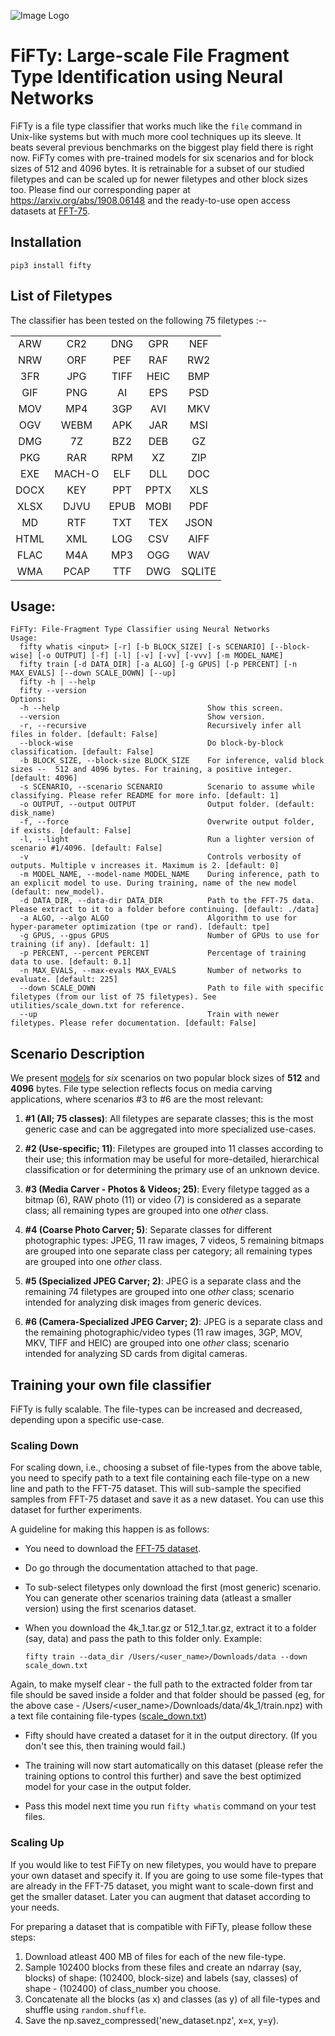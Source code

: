 ![Image Logo](https://github.com/mittalgovind/fifty/blob/master/fifty_logo.png)
# FiFTy: Large-scale File Fragment Type Identification using Neural Networks

FiFTy is a file type classifier that works much like the ``file`` command in Unix-like systems but with much more cool techniques up its sleeve. It beats several previous benchmarks on the biggest play field there is right now.  FiFTy comes with pre-trained models for six scenarios and for block sizes of 512 and 4096 bytes.  It is retrainable for a subset of our studied filetypes and can be scaled up for newer filetypes and other block sizes too. Please find our corresponding paper at https://arxiv.org/abs/1908.06148 and the ready-to-use open access datasets at [FFT-75](https://ieee-dataport.org/open-access/file-fragment-type-fft-75-dataset).

## Installation
```
pip3 install fifty
```

## List of Filetypes
The classifier has been tested on the following 75 filetypes :--

| | | | | | 
| :---: | :---: | :---: | :---: | :---: |
| ARW | CR2 | DNG | GPR | NEF |
| NRW | ORF | PEF | RAF | RW2 |
| 3FR | JPG | TIFF | HEIC | BMP |
| GIF | PNG | AI | EPS | PSD |
| MOV | MP4 | 3GP | AVI | MKV |
| OGV | WEBM | APK | JAR | MSI |
| DMG | 7Z | BZ2 | DEB | GZ |
| PKG | RAR | RPM | XZ | ZIP |
| EXE | MACH-O | ELF | DLL | DOC |
| DOCX | KEY | PPT | PPTX | XLS |
| XLSX | DJVU | EPUB | MOBI | PDF |
| MD | RTF | TXT | TEX | JSON |
| HTML | XML | LOG | CSV | AIFF |
| FLAC | M4A | MP3 | OGG | WAV |
| WMA | PCAP | TTF | DWG | SQLITE |

## Usage:

```
FiFTy: File-Fragment Type Classifier using Neural Networks
Usage:
  fifty whatis <input> [-r] [-b BLOCK_SIZE] [-s SCENARIO] [--block-wise] [-o OUTPUT] [-f] [-l] [-v] [-vv] [-vvv] [-m MODEL_NAME]
  fifty train [-d DATA_DIR] [-a ALGO] [-g GPUS] [-p PERCENT] [-n MAX_EVALS] [--down SCALE_DOWN] [--up]
  fifty -h | --help
  fifty --version
Options:
  -h --help                                 Show this screen.
  --version                                 Show version.
  -r, --recursive                           Recursively infer all files in folder. [default: False]
  --block-wise                              Do block-by-block classification. [default: False]
  -b BLOCK_SIZE, --block-size BLOCK_SIZE    For inference, valid block sizes --  512 and 4096 bytes. For training, a positive integer. [default: 4096]
  -s SCENARIO, --scenario SCENARIO          Scenario to assume while classifying. Please refer README for more info. [default: 1]
  -o OUTPUT, --output OUTPUT                Output folder. (default: disk_name)
  -f, --force                               Overwrite output folder, if exists. [default: False]
  -l, --light                               Run a lighter version of scenario #1/4096. [default: False]
  -v                                        Controls verbosity of outputs. Multiple v increases it. Maximum is 2. [default: 0]
  -m MODEL_NAME, --model-name MODEL_NAME    During inference, path to an explicit model to use. During training, name of the new model (default: new_model).
  -d DATA_DIR, --data-dir DATA_DIR          Path to the FFT-75 data. Please extract to it to a folder before continuing. [default: ./data]
  -a ALGO, --algo ALGO                      Algorithm to use for hyper-parameter optimization (tpe or rand). [default: tpe]
  -g GPUS, --gpus GPUS                      Number of GPUs to use for training (if any). [default: 1]
  -p PERCENT, --percent PERCENT             Percentage of training data to use. [default: 0.1]
  -n MAX_EVALS, --max-evals MAX_EVALS       Number of networks to evaluate. [default: 225]
  --down SCALE_DOWN                         Path to file with specific filetypes (from our list of 75 filetypes). See utilities/scale_down.txt for reference.
  --up                                      Train with newer filetypes. Please refer documentation. [default: False]

```

## Scenario Description
We present [models](https://github.com/mittalgovind/fifty/tree/master/fifty/utilities/models) for _six_ scenarios on two popular block sizes of __512__ and __4096__ bytes. File type selection reflects focus on media carving applications, where scenarios \#3 to \#6 are the most relevant:

1. **\#1 (All; 75 classes)**: All filetypes are separate classes; this is the most generic case and can be aggregated into more specialized use-cases.

2. **\#2 (Use-specific; 11)**: Filetypes are grouped into 11 classes according to their use; this information may be useful for more-detailed, hierarchical classification or for determining the primary use of an unknown device.

3. **\#3 (Media Carver - Photos \& Videos; 25)**: Every filetype tagged as a bitmap (6), RAW photo (11) or video (7) is considered as a separate class;  all remaining types are grouped into one _other_ class. 

4. **\#4 (Coarse Photo Carver; 5)**: Separate classes for different photographic types: JPEG, 11 raw images, 7 videos, 5 remaining bitmaps are grouped into one separate class per category; all remaining types are grouped into one _other_ class.  

5. **\#5 (Specialized JPEG Carver; 2)**: JPEG is a separate class and the remaining 74 filetypes are grouped into one _other_ class; scenario intended for analyzing disk images from generic devices.

1. **\#6 (Camera-Specialized JPEG Carver; 2)**: JPEG is a separate class and the remaining photographic/video types (11 raw images, 3GP, MOV, MKV, TIFF and HEIC) are grouped into one _other_ class; scenario intended for analyzing SD cards from digital cameras.

## Training your own file classifier

FiFTy is fully scalable. The file-types can be increased and decreased, depending upon a specific use-case. 

### Scaling Down

For scaling down, i.e., choosing a subset of file-types from the above table, you need to specify path to a text file containing each file-type on a new line and path to the FFT-75 dataset. This will sub-sample the specified samples from FFT-75 dataset and save it as a new dataset. You can use this dataset for further experiments. 

A guideline for making this happen is as follows:

- You need to download the [FFT-75 dataset](https://ieee-dataport.org/open-access/file-fragment-type-fft-75-dataset]).

- Do go through the documentation attached to that page.

- To sub-select filetypes only download the first (most generic) scenario. You can generate other scenarios training data (atleast a smaller version) using the first scenarios dataset.

- When you download the 4k_1.tar.gz or 512_1.tar.gz, extract it to a folder (say, data) and pass the path to this folder only. Example:

    `fifty train --data_dir /Users/<user_name>/Downloads/data --down scale_down.txt`

Again, to make myself clear - the full path to the extracted folder from tar file should be saved inside a folder and that folder should be passed (eg, for the above case - /Users/<user_name>/Downloads/data/4k_1/train.npz) with a text file containing file-types ([scale_down.txt](https://github.com/mittalgovind/fifty/blob/master/scale_down.txt))

- Fifty should have created a dataset for it in the output directory. (If you don't see this, then training would fail.)

- The training will now start automatically on this dataset (please refer the training options to control this further) and save the best optimized model for your case in the output folder.

- Pass this model next time you run `fifty whatis` command on your test files.

### Scaling Up

If you would like to test FiFTy on new filetypes, you would have to prepare your own dataset and specify it. If you are going to use some file-types that are already in the FFT-75 dataset, you might want to scale-down first and get the smaller dataset. Later you can augment that dataset according to your needs. 

For preparing a dataset that is compatible with FiFTy, please follow these steps:

1.  Download atleast 400 MB of files for each of the new file-type.
2.  Sample 102400 blocks from these files and create an ndarray (say, blocks) of shape: (102400, block-size) and labels (say, classes) of shape - (102400) of class_number you choose.
3.  Concatenate all the blocks (as x) and classes (as y) of all file-types and shuffle using `random.shuffle`. 
4.  Save the np.savez_compressed('new_dataset.npz', x=x, y=y).
